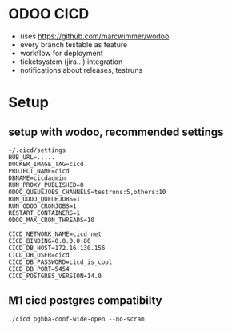 # ODOO CICD

- uses https://github.com/marcwimmer/wodoo
- every branch testable as feature
- workflow for deployment
- ticketsystem (jira.. ) integration
- notifications about releases, testruns


# Setup
## setup with wodoo, recommended settings

```
~/.cicd/settings
HUB_URL=.....
DOCKER_IMAGE_TAG=cicd
PROJECT_NAME=cicd
DBNAME=cicdadmin
RUN_PROXY_PUBLISHED=0
ODOO_QUEUEJOBS_CHANNELS=testruns:5,others:10
RUN_ODOO_QUEUEJOBS=1
RUN_ODOO_CRONJOBS=1
RESTART_CONTAINERS=1
ODOO_MAX_CRON_THREADS=10

CICD_NETWORK_NAME=cicd_net
CICD_BINDING=0.0.0.0:80
CICD_DB_HOST=172.16.130.156
CICD_DB_USER=cicd
CICD_DB_PASSWORD=cicd_is_cool
CICD_DB_PORT=5454
CICD_POSTGRES_VERSION=14.0
```

## M1 cicd postgres compatibilty
```
./cicd pghba-conf-wide-open --no-scram

```
